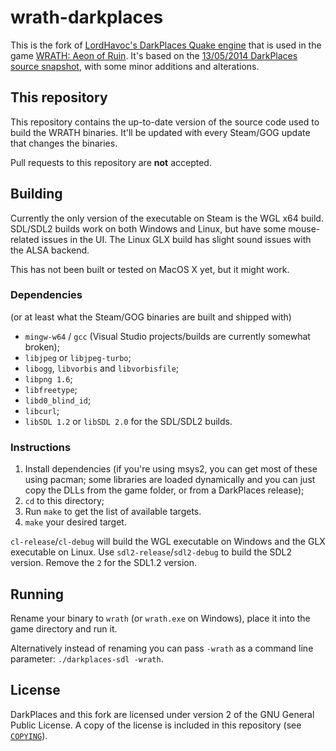 # wrath-darkplaces

This is the fork of [LordHavoc's DarkPlaces Quake engine](https://icculus.org/twilight/darkplaces/) that is used in the game [WRATH: Aeon of Ruin](http://wrath.game/).
It's based on the [13/05/2014 DarkPlaces source snapshot](https://icculus.org/twilight/darkplaces/files/darkplacesengine20140513.zip), with some minor additions and alterations.

## This repository
This repository contains the up-to-date version of the source code used to build the WRATH binaries. It'll be updated with every Steam/GOG update that changes the binaries.

Pull requests to this repository are **not** accepted.

## Building
Currently the only version of the executable on Steam is the WGL x64 build. SDL/SDL2 builds work on both Windows and Linux, but have some mouse-related issues in the UI. The Linux GLX build has slight sound issues with the ALSA backend.

This has not been built or tested on MacOS X yet, but it might work.

### Dependencies
(or at least what the Steam/GOG binaries are built and shipped with)
* `mingw-w64` / `gcc` (Visual Studio projects/builds are currently somewhat broken);
* `libjpeg` or `libjpeg-turbo`;
* `libogg`, `libvorbis` and `libvorbisfile`;
* `libpng 1.6`;
* `libfreetype`;
* `libd0_blind_id`;
* `libcurl`;
* `libSDL 1.2` or `libSDL 2.0` for the SDL/SDL2 builds.

### Instructions
1. Install dependencies (if you're using msys2, you can get most of these using pacman; some libraries are loaded dynamically and you can just copy the DLLs from the game folder, or from a DarkPlaces release); 
1. `cd` to this directory;
2. Run `make` to get the list of available targets.
3. `make` your desired target.

`cl-release`/`cl-debug` will build the WGL executable on Windows and the GLX executable on Linux. Use `sdl2-release`/`sdl2-debug` to build the SDL2 version. Remove the `2` for the SDL1.2 version.

## Running
Rename your binary to `wrath` (or `wrath.exe` on Windows), place it into the game directory and run it.

Alternatively instead of renaming you can pass `-wrath` as a command line parameter: `./darkplaces-sdl -wrath`.

## License
DarkPlaces and this fork are licensed under version 2 of the GNU General Public License. A copy of the license is included in this repository (see [`COPYING`](https://github.com/KillPixelGames/wrath-darkplaces/blob/master/COPYING)).
